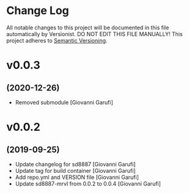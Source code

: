 # Change Log

All notable changes to this project will be documented in this file
automatically by Versionist. DO NOT EDIT THIS FILE MANUALLY!
This project adheres to [Semantic Versioning](http://semver.org/).

# v0.0.3
## (2020-12-26)

* Removed submodule [Giovanni Garufi]

# v0.0.2
## (2019-09-25)

* Update changelog for sd8887 [Giovanni Garufi]
* Update tag for build container [Giovanni Garufi]
* Add repo.yml and VERSION file [Giovanni Garufi]
* Update sd8887-mrvl from 0.0.2 to 0.0.4 [Giovanni Garufi]
